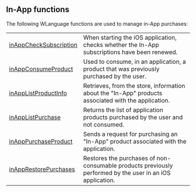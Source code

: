 


## In-App functions
			



<a name="NOTE1"></a>
<a name="NOTE1_1"></a>
The following WLanguage functions are used to manage in-App purchases: 




|   |   |
| --- | --- |
| [inAppCheckSubscription](../WDLang3/1000022719.md) | When starting the iOS application, checks whether the In-App subscriptions have been renewed. |
| [inAppConsumeProduct](../WDLang3/1000020880.md) | Used to consume, in an application, a product that was previously purchased by the user. |
| [inAppListProductInfo](../WDLang3/1000020872.md) | Retrieves, from the store, information about the "In-App" products associated with the application. |
| [inAppListPurchase](../WDLang3/1000020888.md) | Returns the list of application products purchased by the user and not consumed. |
| [inAppPurchaseProduct](../WDLang3/1000020873.md) | Sends a request for purchasing an "In-App" product associated with the application. |
| [inAppRestorePurchases](../WDLang3/1000020879.md) | Restores the purchases of non-consumable products previously performed by the user in an iOS application. |






